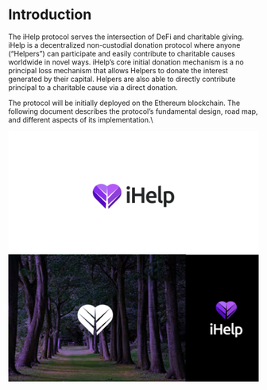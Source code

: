 # Introduction

The iHelp protocol serves the intersection of DeFi and charitable giving. iHelp is a decentralized non-custodial donation protocol where anyone (“Helpers”) can participate and easily contribute to charitable causes worldwide in novel ways. iHelp’s core initial donation mechanism is a no principal loss mechanism that allows Helpers to donate the interest generated by their capital. Helpers are also able to directly contribute principal to a charitable cause via a direct donation.&#x20;

The protocol will be initially deployed on the Ethereum blockchain. The following document describes the protocol’s fundamental design, road map, and different aspects of its implementation.\


![](<.gitbook/assets/0 (1).png>)
